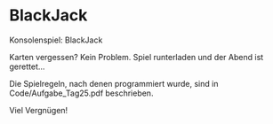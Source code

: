 # BlackJack
Konsolenspiel: BlackJack   

Karten vergessen? Kein Problem. Spiel runterladen und der Abend ist gerettet...  

Die Spielregeln, nach denen programmiert wurde, sind in Code/Aufgabe_Tag25.pdf beschrieben.

Viel Vergnügen!
